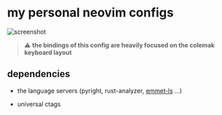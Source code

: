 # my personal neovim configs


![screenshot](https://i.postimg.cc/wvP4c0Jv/nvimscreenshot.png)

> :warning: **the bindings of this config are heavily focused on the colemak keyboard layout**

## dependencies 

- the language servers (pyright, rust-analyzer, [emmet-ls](https://github.com/aca/emmet-ls) ...)

- universal ctags 
